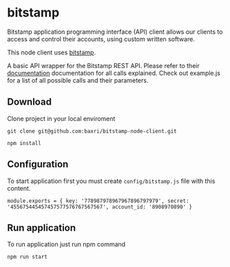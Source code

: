# bitstamp
Bitstamp application programming interface (API) client allows our clients to access and control their accounts, using custom written software.

This node client uses [bitstamp](https://www.npmjs.com/package/bitstamp).

A basic API wrapper for the Bitstamp REST API. Please refer to their [documentation](https://www.bitstamp.net/api/) documentation for all calls explained. Check out example.js for a list of all possible calls and their parameters.

## Download

Clone project in your local enviroment

`git clone git@github.com:baxri/bitstamp-node-client.git`

`npm install`

## Configuration

To start application first you must create `config/bitstamp.js` file with this content.

`
module.exports = {
    key: '778987978967967896797979',
    secret: '455675445457457577576767567567',
    account_id: '8908970890'
}
`

## Run application

To run application just run npm command

`npm run start`


